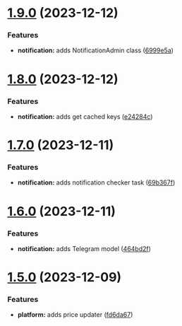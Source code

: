 # [1.9.0](https://github.com/ghorbani-mohammad/Crypto-Assets-Manager/compare/v1.8.0...v1.9.0) (2023-12-12)


### Features

* **notification:** adds NotificationAdmin class ([6999e5a](https://github.com/ghorbani-mohammad/Crypto-Assets-Manager/commit/6999e5a67586fa5a4028b1d913b7b4ee1562abaf))



# [1.8.0](https://github.com/ghorbani-mohammad/Crypto-Assets-Manager/compare/v1.7.0...v1.8.0) (2023-12-12)


### Features

* **notification:** adds get cached keys ([e24284c](https://github.com/ghorbani-mohammad/Crypto-Assets-Manager/commit/e24284c563123a45c9ebfd8aa54451818647e53d))



# [1.7.0](https://github.com/ghorbani-mohammad/Crypto-Assets-Manager/compare/v1.6.0...v1.7.0) (2023-12-11)


### Features

* **notification:** adds notification checker task ([69b367f](https://github.com/ghorbani-mohammad/Crypto-Assets-Manager/commit/69b367f41bee9de0bd4d8d9527b810e529adba3c))



# [1.6.0](https://github.com/ghorbani-mohammad/Crypto-Assets-Manager/compare/v1.5.0...v1.6.0) (2023-12-11)


### Features

* **notification:** adds Telegram model ([464bd2f](https://github.com/ghorbani-mohammad/Crypto-Assets-Manager/commit/464bd2f6bdab984a6f0822e2eda2d4f094b8fdf5))



# [1.5.0](https://github.com/ghorbani-mohammad/Crypto-Assets-Manager/compare/v1.4.0...v1.5.0) (2023-12-09)


### Features

* **platform:** adds price updater ([fd6da67](https://github.com/ghorbani-mohammad/Crypto-Assets-Manager/commit/fd6da672a36006e17b55b9c14a6bb10cf85a9f73))



